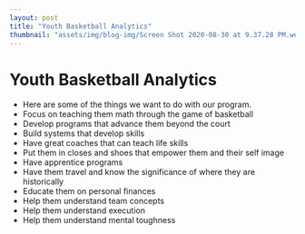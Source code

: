 ```yaml
---
layout: post
title: "Youth Basketball Analytics"
thumbnail: "assets/img/blog-img/Screen Shot 2020-08-30 at 9.37.28 PM.webp"
---
```


# Youth Basketball Analytics 

- Here are some of the things we want to do with our program.
- Focus on teaching them math through the game of basketball
- Develop programs that advance them beyond the court
- Build systems that develop skills 
- Have great coaches that can teach life skills 
- Put them in closes and shoes that empower them and their self image 
- Have apprentice programs 
- Have them travel and know the significance of where they are historically 
- Educate them on personal finances
- Help them understand team concepts 
- Help them understand execution 
- Help them understand mental toughness 
